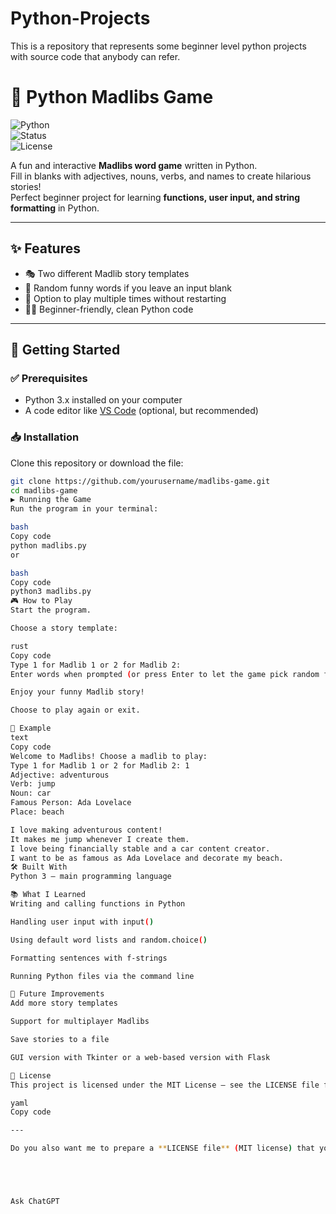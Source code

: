 # Python-Projects
This is a repository that represents some beginner level python projects with source code that anybody can refer.
# 🎲 Python Madlibs Game  

![Python](https://img.shields.io/badge/Python-3.x-blue?logo=python&logoColor=white)  
![Status](https://img.shields.io/badge/Status-Complete-brightgreen)  
![License](https://img.shields.io/badge/License-MIT-yellow)  

A fun and interactive **Madlibs word game** written in Python.  
Fill in blanks with adjectives, nouns, verbs, and names to create hilarious stories!  
Perfect beginner project for learning **functions, user input, and string formatting** in Python.  

---

## ✨ Features  

- 🎭 Two different Madlib story templates  
- 🎲 Random funny words if you leave an input blank  
- 🔁 Option to play multiple times without restarting  
- 🧑‍💻 Beginner-friendly, clean Python code  

---

## 🚀 Getting Started  

### ✅ Prerequisites  
- Python 3.x installed on your computer  
- A code editor like [VS Code](https://code.visualstudio.com/) (optional, but recommended)  

### 📥 Installation  
Clone this repository or download the file:  

```bash
git clone https://github.com/yourusername/madlibs-game.git
cd madlibs-game
▶️ Running the Game
Run the program in your terminal:

bash
Copy code
python madlibs.py
or

bash
Copy code
python3 madlibs.py
🎮 How to Play
Start the program.

Choose a story template:

rust
Copy code
Type 1 for Madlib 1 or 2 for Madlib 2:
Enter words when prompted (or press Enter to let the game pick random funny words).

Enjoy your funny Madlib story!

Choose to play again or exit.

📸 Example
text
Copy code
Welcome to Madlibs! Choose a madlib to play:
Type 1 for Madlib 1 or 2 for Madlib 2: 1
Adjective: adventurous
Verb: jump
Noun: car
Famous Person: Ada Lovelace
Place: beach

I love making adventurous content! 
It makes me jump whenever I create them. 
I love being financially stable and a car content creator. 
I want to be as famous as Ada Lovelace and decorate my beach.
🛠️ Built With
Python 3 – main programming language

📚 What I Learned
Writing and calling functions in Python

Handling user input with input()

Using default word lists and random.choice()

Formatting sentences with f-strings

Running Python files via the command line

🌟 Future Improvements
Add more story templates

Support for multiplayer Madlibs

Save stories to a file

GUI version with Tkinter or a web-based version with Flask

📄 License
This project is licensed under the MIT License – see the LICENSE file for details.

yaml
Copy code

---

Do you also want me to prepare a **LICENSE file** (MIT license) that you can copy-paste into your repo so it looks more professional?





Ask ChatGPT
